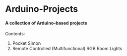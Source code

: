 # Arduino-Projects
#### A collection of Arduino-based projects
Contents:
1. Pocket Simon
2. Remote Controlled (Multifunctional) RGB Room Lights
